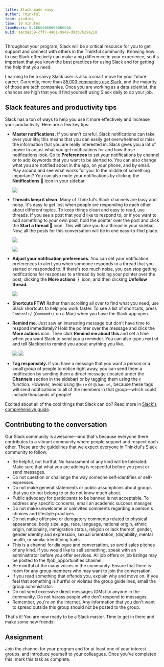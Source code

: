 ```yaml
---
title: Slack made easy
author: Thinkful
team: grading
time: 10 minutes
timeHours: 0.16666666666666666
uuid: aac0a159-cff7-4a61-9a48-d93b7b29a210
---
```


Throughout your program, Slack will be a critical resource for you to get support and connect with others in the Thinkful community. Knowing how to use Slack effectively can make a big difference in your experience, so it's important that you know the best practices for using Slack and for getting the help that you need.

Learning to be a savvy Slack user is also a smart move for your future career. Currently, more than [85,000 companies use Slack](https://techcrunch.com/2019/01/29/slack-now-has-more-than-10-million-daily-active-users/), and the majority of those are tech companies. Once you are working as a data scientist, the chances are high that you'll find yourself using Slack daily to do your job.

## Slack features and productivity tips

Slack has a ton of ways to help you use it more effectively and increase your productivity. Here are a few key tips:
- **Master notifications.** If you aren't careful, Slack notifications can take over your life; this means that you can easily get overwhelmed or miss the information that you are really interested in. Slack gives you a lot of power to adjust what you get notifications for and how those notifications look. Go to **Preferences** to set your notifications by channel or to add keywords that you want to be alerted to. You can also change what you are notified about in the app, on your phone, and by email. Play around and see what works for you. In the middle of something important? You can also mute your notifications by clicking the **Notifications** 🔔 icon in your sidebar.

  ![](https://paper-attachments.dropbox.com/s_C6F6E1926D3C3217566823BE13CE9DAB9649D05A4F67D206AFE46D4F8BDDD212_1562854788908_slack+pause+notifications.gif)
  
- **Threads keep it clean.** Many of Thinkful's Slack channels are busy and noisy. It's easy to get lost when people are responding to each other about different topics. To keep things clean and easy to read, use threads. If you see a post that you'd like to respond to, or if you want to add something to your own post, hold the pointer over the post and click the **Start a thread** 💬 icon. This will take you to a thread in your sidebar. Now, all the posts for this conversation will be in one easy-to-find place.

  ![](https://lh6.googleusercontent.com/2SszcKLYm1zwL0uqHo7teuj-9aAeVN2wwjK81Pa2AkWj6xix14LNjdSQcoshHNwDDkonZgi7lc_3Nisr0nO91teEAtMFd73E13y2-FOM1VX1zHgfzR92VWsKslzk2UVPyBQS2Ja1)
  
  ![](https://lh4.googleusercontent.com/YJsrg1TM0l2SvOp58cB91jM8T9IIwZdQI6Of7dajQ6Hbs_oyp_4R7Vs_tOhvP7u4Y2CWw4wr-CBV3TWwK2xVnh-TNWZ_yBr1I2XLdl2e2MsOQCOchJzydpVEhct0D2lO_W5kNP7M)
  
 - **Adjust your notification preferences.** You can set your notification preferences to alert you when someone responds to a thread that you started or responded to. If there's too much noise, you can stop getting notifications for responses to a thread by holding your pointer over the post, clicking the **More actions ⋮** icon, and then clicking **Unfollow thread**.
 
    ![](https://lh5.googleusercontent.com/G9No3PbzsvEfgAEkY1LZFW76ftPRh0NaPsYZpM0witjwVigN0vZ2CsXht08bjvq2c3fuP7Wh9B1u2Ag3gdMFnwMaF1AP79tWVV_YaJYZuXseMkbBwA0o_Q-7PWH4RyiMU_k5nf__)
    
- **Shortcuts FTW!** Rather than scrolling all over to find what you need, use Slack shortcuts to help you work faster. To see a list of shortcuts, press `Control+/` (`Command+/` on a Mac) when you have the Slack app open.
- **Remind me.** Just saw an interesting message but don't have time to respond immediately? Hold the pointer over the message and click the **More actions** icon. Then click **Remind me about this** and set a time when you want Slack to send you a reminder. You can also type `/remind` and tell Slackbot to remind you about anything you like.

  ![](https://lh4.googleusercontent.com/yR62_ee-YBrOwt0VBnvUEbmxMuRFAwDzO54SvkP7UqE8YQD2Rvh26DoLAioH-fMGv6Zn70cvgqGwNpNm8UR-qHbqzMFQk4Ep6fKdID1xe1U0Kg5vFKwd9ehdG_doc_ujlSRvmB-O)
  ![](https://lh6.googleusercontent.com/kHoPWLgrIqH1cf-1Z8pXgSYNTiKXf28xqt89RtuhE4Nr-J8L6PYMFjuWcSFFkKym9AIg-DfRfWWt3stNjIlAgPI10LhjTSxF04FR1acbYrrDRnCXlg6E_WEinhvTogwY5nOyW8t8)
  
- **Tag responsibly.** If you have a message that you want a person or a small group of people to notice right away, you can send them a notification by sending them a direct message (located under the **Channels** section in the sidebar) or by tagging them using the `@` function. However, avoid using `@here` or `@channel`, because these tags will send notifications to all of the members in that group—which could include thousands of people!

Excited about all of the cool things that Slack can do? Read more in [Slack's comprehensive guide](https://get.slack.help/hc/en-us/categories/360000049063-Tips-Tricks-More).

## Contributing to the conversation

Our Slack community is awesome—and that's because everyone there contributes to a vibrant community where people support and respect each other. These are the guidelines that we expect everyone in Thinkful's Slack community to follow:
- Be helpful, not hurtful. No harassment of any kind will be tolerated. Make sure that what you are adding is respectful before you post or send messages.
- Do not question or challenge the way someone self-identifies or self-expresses.
- Do not make general statements or public assumptions about groups that you do not belong to or do not know much about.
- Public advocacy for participants to be banned is not acceptable. To address any specific concerns, email an academic success manager.
- Do not make unwelcome or uninvited comments regarding a person's choices and lifestyle practices.
- Do not make offensive or derogatory comments related to physical appearance, body size, age, race, language, national origin, ethnic origin, nationality, immigration status, religion or lack thereof, gender, gender identity and expression, sexual orientation, (dis)ability, mental health, or similar identifying traits.
- This is a channel for dialogue and conversation, so avoid sales pitches of any kind. If you would like to sell something, speak with an administrator before you offer services. All job offers or job listings may be posted to the #job_opportunities channel.
- Be mindful of the many voices in the community. Ensure that there is room for any group members who may want to join the conversation.
- If you read something that offends you, explain why and move on. If you feel that something is hurtful or violates the group guidelines, email the group administrator.
- Do not send excessive direct messages (DMs) to anyone in the community. Do not harass people who don't respond to messages.
- Remember, you're on the internet. Any information that you don't want to spread outside this group should not be posted to the group.

That's it! You are now ready to be a Slack master. Time to get in there and make some new friends!

## Assignment

Join the channel for your program and for at least one of your interest groups, and introduce yourself to your colleagues. Once you've completed this, mark this task as complete.
